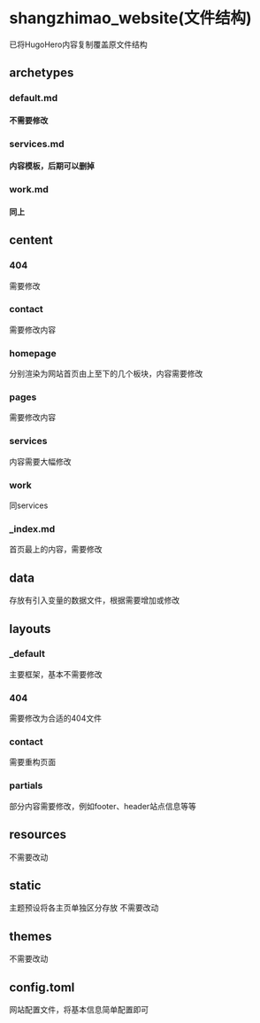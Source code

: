 # shangzhimao_website(文件结构)

已将HugoHero内容复制覆盖原文件结构

## archetypes

### default.md

#### 不需要修改

### services.md

#### 内容模板，后期可以删掉

### work.md

#### 同上

## centent

### 404

需要修改

### contact

需要修改内容

### homepage

分别渲染为网站首页由上至下的几个板块，内容需要修改

### pages

需要修改内容

### services

内容需要大幅修改

### work

同services

### _index.md

首页最上的内容，需要修改

## data

存放有引入变量的数据文件，根据需要增加或修改

## layouts

### _default

主要框架，基本不需要修改

### 404

需要修改为合适的404文件

### contact

需要重构页面

### partials

部分内容需要修改，例如footer、header站点信息等等

## resources

不需要改动

## static

主题预设将各主页单独区分存放
不需要改动

## themes

不需要改动

## config.toml

网站配置文件，将基本信息简单配置即可
